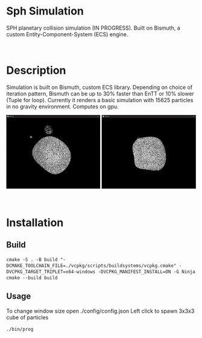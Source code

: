 # **Sph Simulation**
SPH planetary collision simulation (IN PROGRESS). Built on Bismuth, a custom Entity-Component-System (ECS) engine.

&nbsp;
# **Description**
Simulation is built on Bismuth, custom ECS library. Depending on choice of iteration pattern, Bismuth can be up to 30% faster than EnTT or 10% slower (Tuple for loop).
Currently it renders a basic simulation with 15625 particles in no gravity environment. Computes on gpu.

<p float="left">
  <img alt="Image of Bob from different perspective" src="https://github.com/MrSoilder23/sph_sim/blob/development/assets/screenshots/screenshot1.png" width="49.5%" /> 
  <img alt="Image of Bob" src="https://github.com/MrSoilder23/sph_sim/blob/development/assets/screenshots/screenshot2.png" width="49.5%" />
</p>

&nbsp;
# **Installation**

## **Build**
```
cmake -S . -B build "-DCMAKE_TOOLCHAIN_FILE=./vcpkg/scripts/buildsystems/vcpkg.cmake" -DVCPKG_TARGET_TRIPLET=x64-windows -DVCPKG_MANIFEST_INSTALL=ON -G Ninja 
cmake --build build
```

## **Usage**
To change window size open ./config/config.json
Left click to spawn 3x3x3 cube of particles

```
./bin/prog
```

